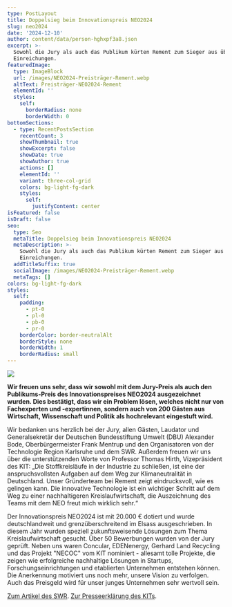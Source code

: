 ```yaml
---
type: PostLayout
title: Doppelsieg beim Innovationspreis NEO2024
slug: neo2024
date: '2024-12-10'
author: content/data/person-hghxpf3a8.json
excerpt: >-
  Sowohl die Jury als auch das Publikum kürten Rement zum Sieger aus über 50
  Einreichungen.
featuredImage:
  type: ImageBlock
  url: /images/NEO2024-Preisträger-Rement.webp
  altText: Preisträger-NEO2024-Rement
  elementId: ''
  styles:
    self:
      borderRadius: none
      borderWidth: 0
bottomSections:
  - type: RecentPostsSection
    recentCount: 3
    showThumbnail: true
    showExcerpt: false
    showDate: true
    showAuthor: true
    actions: []
    elementId: ''
    variant: three-col-grid
    colors: bg-light-fg-dark
    styles:
      self:
        justifyContent: center
isFeatured: false
isDraft: false
seo:
  type: Seo
  metaTitle: Doppelsieg beim Innovationspreis NEO2024
  metaDescription: >-
    Sowohl die Jury als auch das Publikum kürten Rement zum Sieger aus über 50
    Einreichungen.
  addTitleSuffix: true
  socialImage: /images/NEO2024-Preisträger-Rement.webp
  metaTags: []
colors: bg-light-fg-dark
styles:
  self:
    padding:
      - pt-0
      - pl-0
      - pb-0
      - pr-0
    borderColor: border-neutralAlt
    borderStyle: none
    borderWidth: 1
    borderRadius: small
---
```

![](/images/NEO2024-Preistra%CC%88ger-Rement.webp)

**Wir freuen uns sehr, dass wir sowohl mit dem Jury-Preis als auch den Publikums-Preis des Innovationspreises NEO2024 ausgezeichnet wurden. Dies bestätigt, dass wir ein Problem lösen, welches nicht nur von Fachexperten und -expertinnen, sondern auch von 200 Gästen aus Wirtschaft, Wissenschaft und Politik als hochrelevant eingestuft wird.**

Wir bedanken uns herzlich bei der Jury, allen Gästen, Laudator und Generalsekretär der Deutschen Bundesstiftung Umwelt (DBU) Alexander Bode, Oberbürgermeister Frank Mentrup und den Organisatoren von der Technologie Region Karlsruhe und dem SWR. Außerdem freuen wir uns über die unterstützenden Worte von Professor Thomas Hirth, Vizepräsident des KIT: „Die Stoffkreisläufe in der Industrie zu schließen, ist eine der anspruchsvollsten Aufgaben auf dem Weg zur Klimaneutralität in Deutschland. Unser Gründerteam bei Rement zeigt eindrucksvoll, wie es gelingen kann. Die innovative Technologie ist ein wichtiger Schritt auf dem Weg zu einer nachhaltigeren Kreislaufwirtschaft, die Auszeichnung des Teams mit dem NEO freut mich wirklich sehr.“

Der Innovationspreis NEO2024 ist mit 20.000 € dotiert und wurde deutschlandweit und grenzüberschreitend im Elsass ausgeschrieben. In diesem Jahr wurden speziell zukunftsweisende Lösungen zum Thema Kreislaufwirtschaft gesucht. Über 50 Bewerbungen wurden von der Jury geprüft. Neben uns waren Concular, EDENenergy, Gerhard Land Recycling und das Projekt "NECOC" vom KIT nominiert - allesamt tolle Projekte, die zeigen wie erfolgreiche nachhaltige Lösungen in Startups, Forschungseinrichtungen und etablierten Unternehmen entstehen können. Die Anerkennung motiviert uns noch mehr, unsere Vision zu verfolgen. Auch das Preisgeld wird für unser junges Unternehmen sehr wertvoll sein.

[Zum Artikel des SWR](https://www.swr.de/swraktuell/baden-wuerttemberg/karlsruhe/neo-2024-innovationspreis-rement-gewinner-100.html).
[Zur Presseerklärung des KITs](https://www.kit.edu/kit/202412-neo2024-erneut-gewinnt-eine-ausgrundung-des-kit.php).
